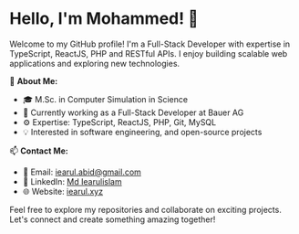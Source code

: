 # Hello, I'm Mohammed! 👋

Welcome to my GitHub profile! I'm a Full-Stack Developer with expertise in TypeScript, ReactJS, PHP and RESTful APIs. I enjoy building scalable web applications and exploring new technologies. 

🌱 **About Me:**
- 🎓 M.Sc. in Computer Simulation in Science
- 🏢 Currently working as a Full-Stack Developer at Bauer AG
- ⚙️ Expertise: TypeScript, ReactJS, PHP, Git, MySQL
- 💡 Interested in software engineering, and open-source projects


📫 **Contact Me:**
- 📧 Email: iearul.abid@gmail.com
- 💼 LinkedIn: [Md Iearulislam](https://www.linkedin.com/in/md-iearulislam/)
- 🌐 Website: [iearul.xyz](https://www.iearul.xyz)

Feel free to explore my repositories and collaborate on exciting projects. Let's connect and create something amazing together!


